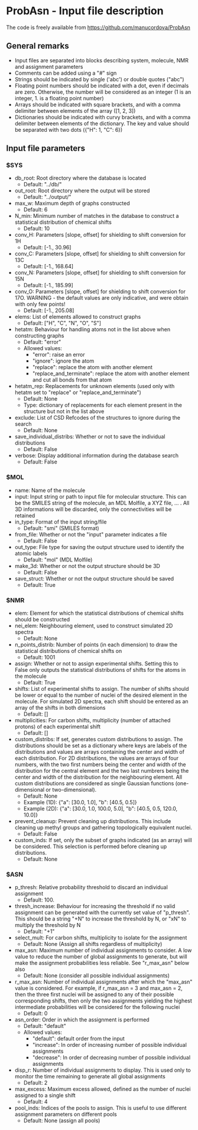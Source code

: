 # ProbAsn - Input file description

The code is freely available from https://github.com/manucordova/ProbAsn

## General remarks

- Input files are separated into blocks describing system, molecule, NMR and assignment parameters
- Comments can be added using a "#" sign
- Strings should be indicated by single ('abc') or double quotes ("abc")
- Floating point numbers should be indicated with a dot, even if decimals are zero. Otherwise, the number will be considered as an integer (1 is an integer, 1. is a floating point number)
- Arrays should be indicated with square brackets, and with a comma delimiter between elements of the array ([1, 2, 3])
- Dictionaries should be indicated with curvy brackets, and with a comma delimiter between elements of the dictionary. The key and value should be separated with two dots ({"H": 1, "C": 6})

## Input file parameters

### $SYS

- db_root: Root directory where the database is located
  - Default: "../db/"
- out_root: Root directory where the output will be stored
  - Default: "../output/"
- max_w: Maximum depth of graphs constructed
  - Default: 6
- N_min: Minimum number of matches in the database to construct a statistical distribution of chemical shifts
  - Default: 10
- conv_H: Parameters [slope, offset] for shielding to shift conversion for 1H
  - Default: [-1., 30.96]
- conv_C: Parameters [slope, offset] for shielding to shift conversion for 13C
  - Default: [-1., 168.64]
- conv_N: Parameters [slope, offset] for shielding to shift conversion for 15N
  - Default: [-1., 185.99]
- conv_O: Parameters [slope, offset] for shielding to shift conversion for 17O. WARNING - the default values are only indicative, and were obtain with only few points!
  - Default: [-1., 205.08]
- elems: List of elements allowed to construct graphs
  - Default: ["H", "C", "N", "O", "S"]
- hetatm: Behaviour for handling atoms not in the list above when constructing graphs
  - Default: "error"
  - Allowed values:
    - "error": raise an error
    - "ignore": ignore the atom
    - "replace": replace the atom with another element
    - "replace_and_terminate": replace the atom with another element and cut all bonds from that atom
- hetatm_rep: Replacements for unknown elements (used only with hetatm set to "replace" or "replace_and_terminate")
  - Default: None
  - Type: dictionary of replacements for each element present in the structure but not in the list above
- exclude: List of CSD Refcodes of the structures to ignore during the search
  - Default: None
- save_individual_distribs: Whether or not to save the individual distributions
  - Default: False
- verbose: Display additional information during the database search
  - Default: False

### $MOL

- name: Name of the molecule
- input: Input string or path to input file for molecular structure. This can be the SMILES string of the molecule, an MDL Molfile, a XYZ file, ... . All 3D informations will be discarded, only the connectivities will be retained
- in_type: Format of the input string/file
  - Default: "smi" (SMILES format)
- from_file: Whether or not the "input" parameter indicates a file
  - Default: False
- out_type: File type for saving the output structure used to identify the atomic labels
  - Default: "mol" (MDL Molfile)
- make_3d: Whether or not the output structure should be 3D
  - Default: False
- save_struct: Whether or not the output structure should be saved
  - Default: True

### $NMR

- elem: Element for which the statistical distributions of chemical shifts should be constructed
- nei_elem: Neighbouring element, used to construct simulated 2D spectra
  - Default: None
- n_points_distrib: Number of points (in each dimension) to draw the statistical distributions of chemical shifts on
  - Default: 1001
- assign: Whether or not to assign experimental shifts. Setting this to False only outputs the statistical distributions of shifts for the atoms in the molecule
  - Default: True
- shifts: List of experimental shifts to assign. The number of shifts should be lower or equal to the number of nuclei of the desired element in the molecule. For simulated 2D spectra, each shift should be entered as an array of the shifts in both dimensions
  - Default: []
- multiplicities: For carbon shifts, multiplicity (number of attached protons) of each experimental shift
  - Default: []
- custom_distribs: If set, generates custom distributions to assign. The distributions should be set as a dictionary where keys are labels of the distributions and values are arrays containing the center and width of each distribution. For 2D distributions, the values are arrays of four numbers, with the two first numbers being the center and width of the distribution for the central element and the two last numbrers being the center and width of the distribution for the neighbouring element. All custom distributions are considered as single Gaussian functions (one-dimensional or two-dimensional).
  - Default: None
  - Example (1D): {"a": [30.0, 1.0], "b": [40.5, 0.5]}
  - Example (2D): {"a": [30.0, 1.0, 100.0, 5.0], "b": [40.5, 0.5, 120.0, 10.0]}
- prevent_cleanup: Prevent cleaning up distributions. This include cleaning up methyl groups and gathering topologically equivalent nuclei.
  - Default: False
- custom_inds: If set, only the subset of graphs indicated (as an array) will be considered. This selection is performed before cleaning up distributions.
  - Default: None

### $ASN

- p_thresh: Relative probability threshold to discard an individual assignment
  - Default: 100.
- thresh_increase: Behaviour for increasing the threshold if no valid assignment can be generated with the currently set value of "p_thresh". This should be a string "+N" to increase the threshold by N, or "xN" to multiply the threshold by N
  - Default: "+1"
- select_mult: For carbon shifts, multiplicity to isolate for the assignment
  - Default: None (Assign all shifts regardless of multiplicity)
- max_asn: Maximum number of individual assignments to consider. A low value to reduce the number of global assignments to generate, but will make the assignment probabilities less reliable. See "r_max_asn" below also
  - Default: None (consider all possible individual assignments)
- r_max_asn: Number of individual assignments after which the "max_asn" value is considered. For example, if r_max_asn = 3 and max_asn = 2, then the three first nuclei will be assigned to any of their possible corresponding shifts, then only the two assignments yielding the highest intermediate probabilities will be considered for the following nuclei
  - Default: 0
- asn_order: Order in which the assignment is performed
  - Default: "default"
  - Allowed values:
    - "default": default order from the input
    - "increase": In order of increasing number of possible individual assignments
    - "decrease": In order of decreasing number of possible individual assignments
- disp_r: Number of individual assignments to display. This is used only to monitor the time remaining to generate all global assignments
  - Default: 2
- max_excess: Maximum excess allowed, defined as the number of nuclei assigned to a single shift
  - Default: 4
- pool_inds: Indices of the pools to assign. This is useful to use different assignment parameters on different pools
  - Default: None (assign all pools)

